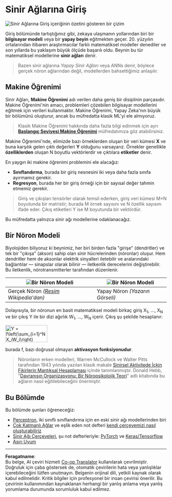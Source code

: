 <!--
CO_OP_TRANSLATOR_METADATA:
{
  "original_hash": "f862a99d88088163df12270e2f2ad6c3",
  "translation_date": "2025-10-03T12:48:22+00:00",
  "source_file": "lessons/3-NeuralNetworks/README.md",
  "language_code": "tr"
}
-->
# Sinir Ağlarına Giriş

![Sinir Ağlarına Giriş içeriğinin özetini gösteren bir çizim](../../../../translated_images/ai-neuralnetworks.1c687ae40bc86e834f497844866a26d3e0886650a67a4bbe29442e2f157d3b18.tr.png)

Giriş bölümünde tartıştığımız gibi, zekaya ulaşmanın yollarından biri bir **bilgisayar modeli** veya bir **yapay beyin** eğitmekten geçer. 20. yüzyılın ortalarından itibaren araştırmacılar farklı matematiksel modeller denediler ve son yıllarda bu yaklaşım büyük ölçüde başarılı oldu. Beynin bu tür matematiksel modellerine **sinir ağları** denir.

> Bazen sinir ağlarına *Yapay Sinir Ağları* veya ANNs denir, böylece gerçek nöron ağlarından değil, modellerden bahsettiğimiz anlaşılır.

## Makine Öğrenimi

Sinir Ağları, **Makine Öğrenimi** adı verilen daha geniş bir disiplinin parçasıdır. Makine Öğrenimi'nin amacı, problemleri çözebilen bilgisayar modellerini eğitmek için verileri kullanmaktır. Makine Öğrenimi, Yapay Zeka'nın büyük bir bölümünü oluşturur, ancak bu müfredatta klasik ML'yi ele almıyoruz.

> Klasik Makine Öğrenimi hakkında daha fazla bilgi edinmek için ayrı **[Başlangıç Seviyesi Makine Öğrenimi](http://github.com/microsoft/ml-for-beginners)** müfredatımıza göz atabilirsiniz.

Makine Öğrenimi'nde, elimizde bazı örneklerden oluşan bir veri kümesi **X** ve buna karşılık gelen çıktı değerleri **Y** olduğunu varsayarız. Örnekler genellikle **özelliklerden** oluşan N boyutlu vektörlerdir ve çıktılara **etiketler** denir.

En yaygın iki makine öğrenimi problemini ele alacağız:

* **Sınıflandırma**, burada bir giriş nesnesini iki veya daha fazla sınıfa ayırmamız gerekir.
* **Regresyon**, burada her bir giriş örneği için bir sayısal değer tahmin etmemiz gerekir.

> Giriş ve çıkışları tensörler olarak temsil ederken, giriş veri kümesi M&times;N boyutunda bir matristir; burada M örnek sayısını ve N özellik sayısını ifade eder. Çıkış etiketleri Y ise M boyutunda bir vektördür.

Bu müfredatta yalnızca sinir ağı modellerine odaklanacağız.

## Bir Nöron Modeli

Biyolojiden biliyoruz ki beynimiz, her biri birden fazla "girişe" (dendritler) ve tek bir "çıkışa" (akson) sahip olan sinir hücrelerinden (nöronlar) oluşur. Hem dendritler hem de aksonlar elektrik sinyalleri iletebilir ve aralarındaki bağlantılar — sinapslar olarak bilinir — iletkenlik derecelerini değiştirebilir. Bu iletkenlik, nörotransmitterler tarafından düzenlenir.

![Bir Nöron Modeli](../../../../translated_images/synapse-wikipedia.ed20a9e4726ea1c6a3ce8fec51c0b9bec6181946dca0fe4e829bc12fa3bacf01.tr.jpg) | ![Bir Nöron Modeli](../../../../translated_images/artneuron.1a5daa88d20ebe6f5824ddb89fba0bdaaf49f67e8230c1afbec42909df1fc17e.tr.png)
----|----
Gerçek Nöron *([Resim](https://en.wikipedia.org/wiki/Synapse#/media/File:SynapseSchematic_lines.svg) Wikipedia'dan)* | Yapay Nöron *(Yazarın Görseli)*

Dolayısıyla, bir nöronun en basit matematiksel modeli birkaç giriş X<sub>1</sub>, ..., X<sub>N</sub> ve bir çıkış Y ile bir dizi ağırlık W<sub>1</sub>, ..., W<sub>N</sub> içerir. Çıkış şu şekilde hesaplanır:

<img src="../../../../translated_images/netout.1eb15eb76fd767313e067719f400cec4b0e5090239c3e997c29f6789d4c3c263.tr.png" alt="Y = f\left(\sum_{i=1}^N X_iW_i\right)" width="131" height="53" align="center"/>

burada f, bazı doğrusal olmayan **aktivasyon fonksiyonudur**.

> Nöronların erken modelleri, Warren McCullock ve Walter Pitts tarafından 1943 yılında yazılan klasik makale [Sinirsel Aktivitede İçkin Fikirlerin Mantıksal Hesaplaması](https://www.cs.cmu.edu/~./epxing/Class/10715/reading/McCulloch.and.Pitts.pdf) içinde tanımlanmıştır. Donald Hebb, "[Davranışın Organizasyonu: Bir Nöropsikolojik Teori](https://books.google.com/books?id=VNetYrB8EBoC)" adlı kitabında bu ağların nasıl eğitilebileceğini önermiştir.

## Bu Bölümde

Bu bölümde şunları öğreneceğiz:
* [Perceptron](03-Perceptron/README.md), iki sınıflı sınıflandırma için en eski sinir ağı modellerinden biri
* [Çok Katmanlı Ağlar](04-OwnFramework/README.md) ve eşlik eden not defteri [kendi çerçevemizi nasıl oluşturabiliriz](04-OwnFramework/OwnFramework.ipynb)
* [Sinir Ağı Çerçeveleri](05-Frameworks/README.md), şu not defterleriyle: [PyTorch](05-Frameworks/IntroPyTorch.ipynb) ve [Keras/Tensorflow](05-Frameworks/IntroKerasTF.ipynb)
* [Aşırı Uyum](../../../../lessons/3-NeuralNetworks/05-Frameworks)

---

**Feragatname**:  
Bu belge, AI çeviri hizmeti [Co-op Translator](https://github.com/Azure/co-op-translator) kullanılarak çevrilmiştir. Doğruluk için çaba göstersek de, otomatik çevirilerin hata veya yanlışlıklar içerebileceğini lütfen unutmayın. Belgenin orijinal dili, yetkili kaynak olarak kabul edilmelidir. Kritik bilgiler için profesyonel bir insan çevirisi önerilir. Bu çevirinin kullanımından kaynaklanan herhangi bir yanlış anlama veya yanlış yorumlama durumunda sorumluluk kabul edilmez.